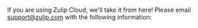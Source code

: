 If you are using Zulip Cloud, we'll take it from here! Please email
[support@zulip.com](mailto:support@zulip.com) with the following information:
